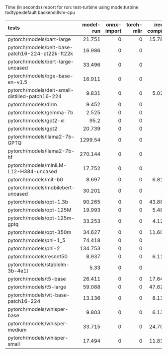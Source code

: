Time (in seconds) report for run: test-turbine using mode:turbine todtype:default backend:llvm-cpu

| tests                                            |   model-run |   onnx-import |   torch-mlir |   iree-compile |   inference |
|:-------------------------------------------------|------------:|--------------:|-------------:|---------------:|------------:|
| pytorch/models/bart-large                        |      21.751 |             0 |            0 |         15.782 |       1.187 |
| pytorch/models/beit-base-patch16-224-pt22k-ft22k |      16.986 |             0 |            0 |          0     |       0     |
| pytorch/models/bert-large-uncased                |      33.496 |             0 |            0 |          0     |       0     |
| pytorch/models/bge-base-en-v1.5                  |      16.911 |             0 |            0 |          0     |       0     |
| pytorch/models/deit-small-distilled-patch16-224  |       9.831 |             0 |            0 |          5.025 |       0.288 |
| pytorch/models/dlrm                              |       9.452 |             0 |            0 |          0     |       0     |
| pytorch/models/gemma-7b                          |       2.525 |             0 |            0 |          0     |       0     |
| pytorch/models/gpt2-xl                           |      95.2   |             0 |            0 |          0     |       0     |
| pytorch/models/gpt2                              |      20.739 |             0 |            0 |          0     |       0     |
| pytorch/models/llama2-7b-GPTQ                    |    1299.54  |             0 |            0 |          0     |       0     |
| pytorch/models/llama2-7b-hf                      |     270.144 |             0 |            0 |          0     |       0     |
| pytorch/models/miniLM-L12-H384-uncased           |      17.752 |             0 |            0 |          0     |       0     |
| pytorch/models/mit-b0                            |       8.697 |             0 |            0 |          6.819 |       0.479 |
| pytorch/models/mobilebert-uncased                |      30.201 |             0 |            0 |          0     |       0     |
| pytorch/models/opt-1.3b                          |      90.265 |             0 |            0 |         43.884 |       0     |
| pytorch/models/opt-125M                          |      19.993 |             0 |            0 |          5.486 |       0     |
| pytorch/models/opt-125m-gptq                     |      33.253 |             0 |            0 |          4.125 |       0     |
| pytorch/models/opt-350m                          |      34.627 |             0 |            0 |         11.601 |       0     |
| pytorch/models/phi-1_5                           |      74.418 |             0 |            0 |          0     |       0     |
| pytorch/models/phi-2                             |     134.753 |             0 |            0 |          0     |       0     |
| pytorch/models/resnet50                          |       8.937 |             0 |            0 |          6.118 |       0.398 |
| pytorch/models/stablelm-3b-4e1t                  |       5.33  |             0 |            0 |          0     |       0     |
| pytorch/models/t5-base                           |      26.411 |             0 |            0 |         17.647 |       2.633 |
| pytorch/models/t5-large                          |      59.088 |             0 |            0 |         47.624 |       7.065 |
| pytorch/models/vit-base-patch16-224              |      13.136 |             0 |            0 |          8.132 |       0.712 |
| pytorch/models/whisper-base                      |       9.803 |             0 |            0 |          6.132 |       0.432 |
| pytorch/models/whisper-medium                    |      33.715 |             0 |            0 |         24.701 |       1.774 |
| pytorch/models/whisper-small                     |      17.494 |             0 |            0 |         11.833 |       0.83  |
